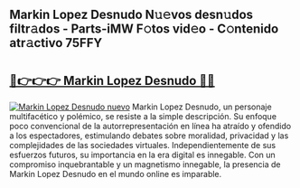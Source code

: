 ## Markin Lopez Desnudo N𝚞𝚎vos desn𝚞dos filtr𝚊dos - Parts-iMW F𝚘tos vid𝚎o - C𝚘ntenido atr𝚊ctivo 75FFY

# <h2><a href="http://mbbwo8y.tromn.icu/?c=Markin+Lopez+Desnudo">🔗👉👉👉 Markin Lopez Desnudo 🔗🔗</a></h2>

[![Markin Lopez Desnudo nuevo](https://i.imgur.com/pEAQMta.gif)](http://mbbwo8y.tromn.icu/?c=Markin+Lopez+Desnudo)
Markin Lopez Desnudo, un personaje multifacético y polémico, se resiste a la simple descripción. Su enfoque poco convencional de la autorrepresentación en línea ha atraído y ofendido a los espectadores, estimulando debates sobre moralidad, privacidad y las complejidades de las sociedades virtuales. Independientemente de sus esfuerzos futuros, su importancia en la era digital es innegable. Con un compromiso inquebrantable y un magnetismo innegable, la presencia de Markin Lopez Desnudo en el mundo online es imparable.
